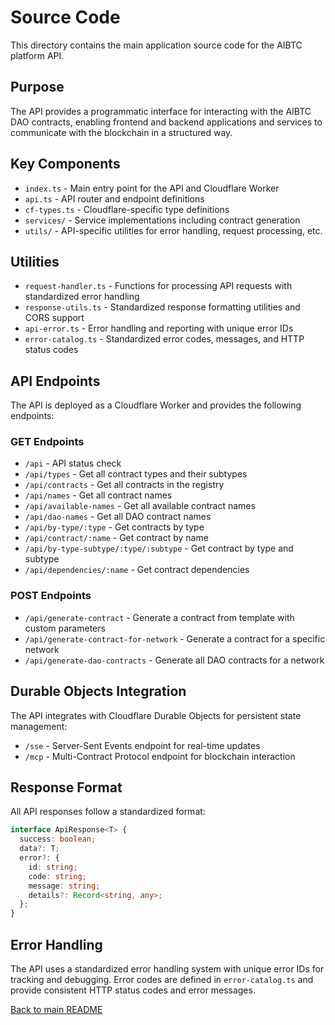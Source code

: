 # Source Code

This directory contains the main application source code for the AIBTC platform API.

## Purpose

The API provides a programmatic interface for interacting with the AIBTC DAO contracts, enabling frontend and backend applications and services to communicate with the blockchain in a structured way.

## Key Components

- `index.ts` - Main entry point for the API and Cloudflare Worker
- `api.ts` - API router and endpoint definitions
- `cf-types.ts` - Cloudflare-specific type definitions
- `services/` - Service implementations including contract generation
- `utils/` - API-specific utilities for error handling, request processing, etc.

## Utilities

- `request-handler.ts` - Functions for processing API requests with standardized error handling
- `response-utils.ts` - Standardized response formatting utilities and CORS support
- `api-error.ts` - Error handling and reporting with unique error IDs
- `error-catalog.ts` - Standardized error codes, messages, and HTTP status codes

## API Endpoints

The API is deployed as a Cloudflare Worker and provides the following endpoints:

### GET Endpoints
- `/api` - API status check
- `/api/types` - Get all contract types and their subtypes
- `/api/contracts` - Get all contracts in the registry
- `/api/names` - Get all contract names
- `/api/available-names` - Get all available contract names
- `/api/dao-names` - Get all DAO contract names
- `/api/by-type/:type` - Get contracts by type
- `/api/contract/:name` - Get contract by name
- `/api/by-type-subtype/:type/:subtype` - Get contract by type and subtype
- `/api/dependencies/:name` - Get contract dependencies

### POST Endpoints
- `/api/generate-contract` - Generate a contract from template with custom parameters
- `/api/generate-contract-for-network` - Generate a contract for a specific network
- `/api/generate-dao-contracts` - Generate all DAO contracts for a network

## Durable Objects Integration

The API integrates with Cloudflare Durable Objects for persistent state management:

- `/sse` - Server-Sent Events endpoint for real-time updates
- `/mcp` - Multi-Contract Protocol endpoint for blockchain interaction

## Response Format

All API responses follow a standardized format:

```typescript
interface ApiResponse<T> {
  success: boolean;
  data?: T;
  error?: {
    id: string;
    code: string;
    message: string;
    details?: Record<string, any>;
  };
}
```

## Error Handling

The API uses a standardized error handling system with unique error IDs for tracking and debugging. Error codes are defined in `error-catalog.ts` and provide consistent HTTP status codes and error messages.

[Back to main README](/README.md)
